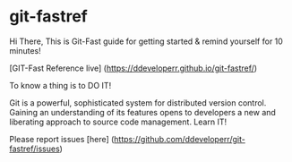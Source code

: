 # git-fastref
Hi There, 
This is Git-Fast guide for getting started &amp; remind yourself for 10 minutes!

[GIT-Fast Reference live] (https://ddeveloperr.github.io/git-fastref/) 

To know a thing is to DO IT!

Git is a powerful, sophisticated system for distributed version control. Gaining an understanding of its features opens to developers a new and liberating approach to source code management. Learn IT!


Please report issues [here] (https://github.com/ddeveloperr/git-fastref/issues)
